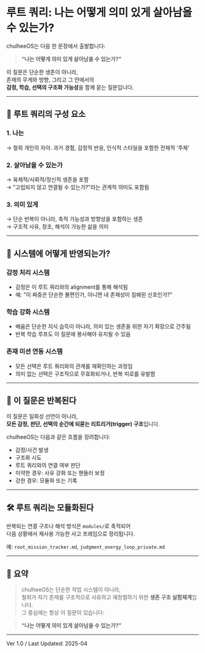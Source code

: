 # 루트 쿼리: 나는 어떻게 의미 있게 살아남을 수 있는가?

chulheeOS는 다음 한 문장에서 출발합니다:

> **“나는 어떻게 의미 있게 살아남을 수 있는가?”**

이 질문은 단순한 생존이 아니라,  
존재의 무게와 방향, 그리고 그 안에서의  
**감정, 학습, 선택의 구조화 가능성**을 함께 묻는 질문입니다.

---

## 🎯 루트 쿼리의 구성 요소

### 1. 나는  
→ 철희 개인의 자아. 과거 경험, 감정적 반응, 인식적 스타일을 포함한 전체적 ‘주체’

### 2. 살아남을 수 있는가  
→ 육체적/사회적/정신적 생존을 포함  
→ "고립되지 않고 연결될 수 있는가?"라는 관계적 의미도 포함됨

### 3. 의미 있게  
→ 단순 반복이 아니라, 축적 가능성과 방향성을 포함하는 생존  
→ 구조적 사유, 창조, 해석이 가능한 삶을 의미

---

## 🧠 시스템에 어떻게 반영되는가?

### 감정 처리 시스템
- 감정은 이 루트 쿼리와의 alignment를 통해 해석됨
- 예: "이 짜증은 단순한 불편인가, 아니면 내 존재성이 침해된 신호인가?"

### 학습 강화 시스템
- 배움은 단순한 지식 습득이 아니라, 의미 있는 생존을 위한 자기 확장으로 간주됨
- 반복 학습 루프도 이 질문에 봉사해야 유지될 수 있음

### 존재 미션 연동 시스템
- 모든 선택은 루트 쿼리와의 관계를 재확인하는 과정임
- 의미 없는 선택은 구조적으로 무효화되거나, 반복 피로를 유발함

---

## 🔁 이 질문은 반복된다

이 질문은 일회성 선언이 아니라,  
**모든 감정, 판단, 선택의 순간에 되묻는 리트리거(trigger) 구조**입니다.

chulheeOS는 다음과 같은 흐름을 장려합니다:

- 감정/사건 발생  
- 구조화 시도  
- 루트 쿼리와의 연결 여부 판단  
- 미약한 경우: 사유 강화 또는 핸들러 보정  
- 강한 경우: 모듈화 또는 기록

---

## 🛠 루트 쿼리는 모듈화된다

반복되는 연결 구조나 해석 방식은 `modules/`로 축적되어  
다음 상황에서 재사용 가능한 사고 프레임으로 정리됩니다.

예: `root_mission_tracker.md`, `judgment_energy_loop_private.md`

---

## 📌 요약

> chulheeOS는 단순한 작업 시스템이 아니라,  
> 철희가 자기 존재를 구조적으로 사유하고 재정렬하기 위한 **생존 구조 실험체계**입니다.  
> 그 중심에는 항상 이 질문이 있습니다:

> **“나는 어떻게 의미 있게 살아남을 수 있는가?”**

---

Ver 1.0 / Last Updated: 2025-04
